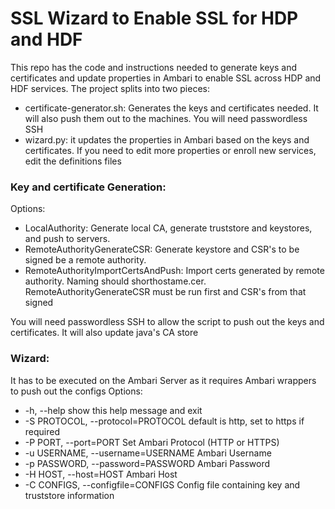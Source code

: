 # SSL Wizard to Enable SSL for HDP and HDF
This repo has the code and instructions needed to generate keys and certificates and update properties in Ambari to enable SSL across HDP and HDF services.
The project splits into two pieces:
  - certificate-generator.sh: Generates the keys and certificates needed. It will also push them out to the machines. You will need passwordless SSH
  - wizard.py: it updates the properties in Ambari based on the keys and certificates. If you need to edit more properties or enroll new services, edit the definitions files


### Key and certificate Generation:
Options:
  - LocalAuthority: Generate local CA, generate truststore and keystores, and push to servers.
  - RemoteAuthorityGenerateCSR: Generate keystore and CSR's to be signed be a remote authority.
  - RemoteAuthorityImportCertsAndPush: Import certs generated by remote authority. Naming should shorthostame.cer. RemoteAuthorityGenerateCSR must be run first and CSR's from that signed

You will need passwordless SSH to allow the script to push out the keys and certificates.
It will also update java's CA store


### Wizard:
It has to be executed on the Ambari Server as it requires Ambari wrappers to push out the configs
Options:
-  -h, --help                            show this help message and exit
-  -S PROTOCOL, --protocol=PROTOCOL      default is http, set to https if required
-  -P PORT, --port=PORT                  Set Ambari Protocol (HTTP or HTTPS)
-  -u USERNAME, --username=USERNAME      Ambari Username                    
-  -p PASSWORD, --password=PASSWORD      Ambari Password                      
-  -H HOST, --host=HOST                  Ambari Host
-  -C CONFIGS, --configfile=CONFIGS      Config file containing key and truststore information
